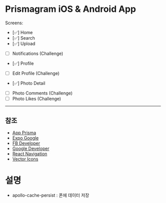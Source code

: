 # Prismagram iOS & Android App

Screens:

- [✅] Home
- [✅] Search
- [✅] Upload
- [ ] Notifications (Challenge)
- [✅] Profile
- [ ] Edit Profile (Challenge)
- [✅] Photo Detail
- [ ] Photo Comments (Challenge)
- [ ] Photo Likes (Challenge)

---

## 참조

- [App Prisma](https://app.prisma.io/)
- [Expo Google](https://docs.expo.io/versions/v39.0.0/sdk/google/)
- [FB Developer](https://developers.facebook.com/apps/)
- [Google Developer](https://console.developers.google.com/)
- [React Navigation](https://reactnavigation.org/docs/getting-started)
- [Vector Icons](https://icons.expo.fyi/)

# 설명

- apollo-cache-persist : 폰에 데이터 저장

